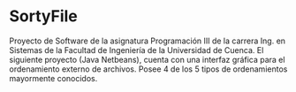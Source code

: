 # SortyFile
Proyecto de Software de la asignatura Programación III de la carrera Ing. en Sistemas de la Facultad de Ingeniería de la Universidad de Cuenca. El siguiente proyecto (Java Netbeans), cuenta con una interfaz gráfica para el ordenamiento externo de archivos. Posee 4 de los 5 tipos de ordenamientos mayormente conocidos. 
